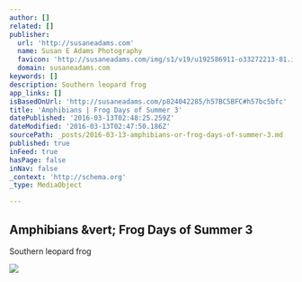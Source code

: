 ```yaml
---
author: []
related: []
publisher:
  url: 'http://susaneadams.com'
  name: Susan E Adams Photography
  favicon: 'http://susaneadams.com/img/s1/v19/u192586911-o33272213-81.ico'
  domain: susaneadams.com
keywords: []
description: Southern leopard frog
app_links: []
isBasedOnUrl: 'http://susaneadams.com/p824042285/h57BC5BFC#h57bc5bfc'
title: 'Amphibians | Frog Days of Summer 3'
datePublished: '2016-03-13T02:48:25.259Z'
dateModified: '2016-03-13T02:47:50.186Z'
sourcePath: _posts/2016-03-13-amphibians-or-frog-days-of-summer-3.md
published: true
inFeed: true
hasPage: false
inNav: false
_context: 'http://schema.org'
_type: MediaObject

---
```

<article style=""><h1>Amphibians &amp;vert; Frog Days of Summer 3</h1><p>Southern leopard frog</p><img src="http://susaneadams.com/img/s6/v138/p1471962108-4.jpg" /></article>